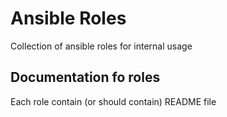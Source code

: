 Ansible Roles
=================

Collection of ansible roles for internal usage

## Documentation fo roles
Each role contain (or should contain) README file
